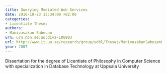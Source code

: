 ```yaml
---
title: Querying Mediated Web Services
date: 2016-10-23 13:34:00 +02:00
categories:
- Licentiate Theses
authors:
- Manivasakan Sabesan
urn: urn:nbn:se:uu:diva-100903
url: http://www.it.uu.se/research/group/udbl/Theses/ManivasakanSabesanLic.pdf
year: 2007
---
```

Dissertation for the degree of Licentiate of Philosophy in Computer Science with specialization in Database Technology at Uppsala University

